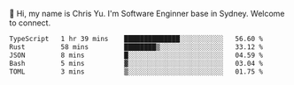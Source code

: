 👋 Hi, my name is Chris Yu. I'm Software Enginner base in Sydney. Welcome to connect.

<!--START_SECTION:waka-->

```txt
TypeScript   1 hr 39 mins    ██████████████░░░░░░░░░░░   56.60 %
Rust         58 mins         ████████▒░░░░░░░░░░░░░░░░   33.12 %
JSON         8 mins          █░░░░░░░░░░░░░░░░░░░░░░░░   04.59 %
Bash         5 mins          ▓░░░░░░░░░░░░░░░░░░░░░░░░   03.04 %
TOML         3 mins          ▒░░░░░░░░░░░░░░░░░░░░░░░░   01.75 %
```

<!--END_SECTION:waka-->
